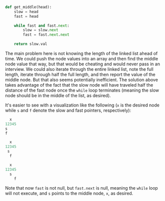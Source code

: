 ```python
def get_middle(head):
    slow = head
    fast = head
    
    while fast and fast.next:
        slow = slow.next
        fast = fast.next.next
        
    return slow.val
```

The main problem here is not knowing the length of the linked list ahead of time. We could push the node values into an array and then find the middle node value that way, but that would be cheating and would never pass in an interview. We could also iterate through the entire linked list, note the full length, iterate through half the full length, and then report the value of the middle node. But that also seems potentially inefficient. The solution above takes advantage of the fact that the slow node will have traveled half the distance of the fast node once the `while` loop terminates (meaning the slow node should be in the middle of the list, as desired).

It's easier to see with a visualization like the following (`x` is the desired node while `s` and `f` denote the slow and fast pointers, respectively):

```a title="Start"
  x
12345
s
f
```

```a title="After first iteration"
  x
12345
 s
  f
```

```a title="After second iteration"
  x
12345
  s
    f
```

Note that now `fast` is not null, but `fast.next` is null, meaning the `while` loop will not execute, and `s` points to the middle node, `x`, as desired.